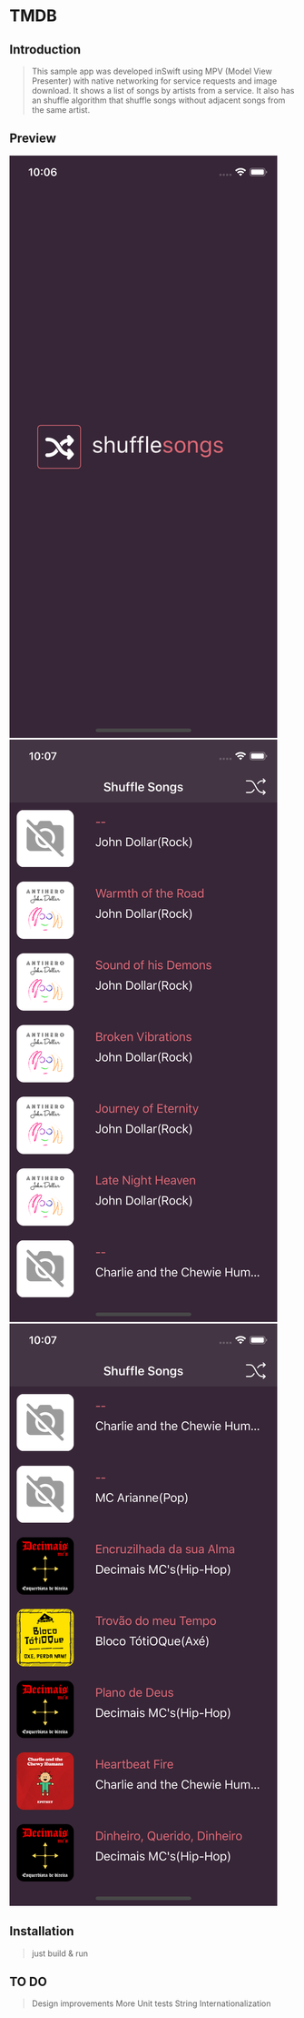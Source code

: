 # TMDB

## Introduction

>  This sample app was developed inSwift using MPV (Model View Presenter) with native networking for service requests and image download. It shows a list of songs by artists from a service. It also has an shuffle algorithm that shuffle songs without adjacent songs from the same artist.

## Preview
![](/Media/SS-1.png)
![](/Media/SS-2.png)
![](/Media/SS-3.png)

## Installation

> just build & run

## TO DO
>  Design improvements
>  More Unit tests
>  String Internationalization
